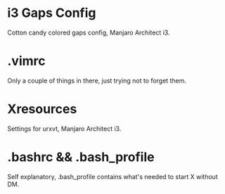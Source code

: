 # i3 Gaps Config

  Cotton candy colored gaps config, Manjaro Architect i3.
  
# .vimrc

  Only a couple of things in there, just trying not to forget them.
  
# Xresources

  Settings for urxvt, Manjaro Architect i3.
  
# .bashrc && .bash_profile

  Self explanatory, .bash_profile contains what's needed to start X without DM.
  

